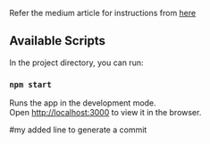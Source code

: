 Refer the medium article for instructions from [here](https://medium.com/swlh/setup-a-ci-cd-pipeline-to-automate-react-app-deployment-on-aws-ec2-82bd0c194f77)



## Available Scripts

In the project directory, you can run:

### `npm start`

Runs the app in the development mode.<br />
Open [http://localhost:3000](http://localhost:3000) to view it in the browser.

#my added line to generate a commit
